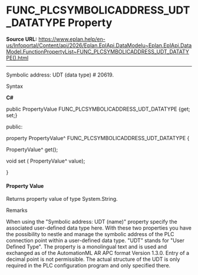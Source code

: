 # FUNC_PLCSYMBOLICADDRESS_UDT_DATATYPE Property

**Source URL:** https://www.eplan.help/en-us/Infoportal/Content/api/2026/Eplan.EplApi.DataModelu~Eplan.EplApi.DataModel.FunctionPropertyList~FUNC_PLCSYMBOLICADDRESS_UDT_DATATYPE().html

---

Symbolic address: UDT (data type) # 20619.

Syntax

**C#**



public PropertyValue FUNC_PLCSYMBOLICADDRESS_UDT_DATATYPE {get; set;}

public:

property PropertyValue^ FUNC_PLCSYMBOLICADDRESS_UDT_DATATYPE {

   PropertyValue^ get();

   void set (    PropertyValue^ value);

}


#### Property Value

Returns property value of type System.String.

Remarks

When using the "Symbolic address: UDT (name)" property specify the associated user-defined data type here. With these two properties you have the possibility to nestle and manage the symbolic address of the PLC connection point within a user-defined data type. "UDT" stands for "User Defined Type". The property is a monolingual text and is used and exchanged as of the AutomationML AR APC format Version 1.3.0. Entry of a decimal point is not permissible. The actual structure of the UDT is only required in the PLC configuration program and only specified there.
